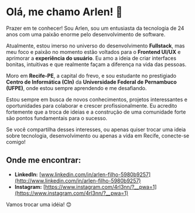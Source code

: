 # Olá, me chamo Arlen! 👋

Prazer em te conhecer! Sou Arlen, sou um entusiasta da tecnologia de 24 anos com uma paixão enorme pelo desenvolvimento de software.

Atualmente, estou imerso no universo do desenvolvimento **Fullstack**, mas meu foco e paixão no momento estão voltados para o **Frontend UI/UX** e aprimorar a **experiência do usuário**. Eu amo a ideia de criar interfaces bonitas, intuitivas e que realmente façam a diferença na vida das pessoas.

Moro em **Recife-PE**, a capital do frevo, e sou estudante no prestigiado **Centro de Informática (CIn)** da **Universidade Federal de Pernambuco (UFPE)**, onde estou sempre aprendendo e me desafiando.

Estou sempre em busca de novos conhecimentos, projetos interessantes e oportunidades para colaborar e crescer profissionalmente. Eu acredito fortemente que a troca de ideias e a construção de uma comunidade forte são pontos fundamentais para o sucesso.

Se você compartilha desses interesses, ou apenas quiser trocar uma ideia sobre tecnologia, desenvolvimento ou apenas a vida em Recife, conecte-se comigo!

## Onde me encontrar:

* **LinkedIn:** [www.linkedin.com/in/arlen-filho-5980b9257](http://www.linkedin.com/in/arlen-filho-5980b9257)
* **Instagram:** [https://www.instagram.com/4rl3nn/?__pwa=1](https://www.instagram.com/4rl3nn/?__pwa=1)

Vamos trocar uma idéia! 😊